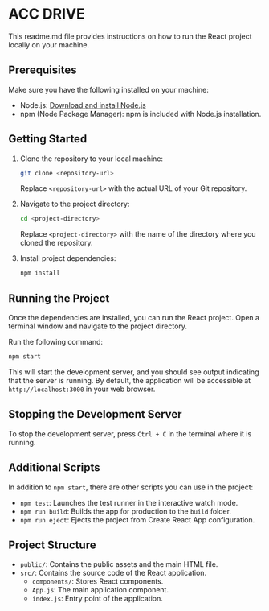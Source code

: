 # ACC DRIVE

This readme.md file provides instructions on how to run the React project locally on your machine.

## Prerequisites

Make sure you have the following installed on your machine:

- Node.js: [Download and install Node.js](https://nodejs.org/)
- npm (Node Package Manager): npm is included with Node.js installation.

## Getting Started

1. Clone the repository to your local machine:

   ```bash
   git clone <repository-url>
   ```

   Replace `<repository-url>` with the actual URL of your Git repository.

2. Navigate to the project directory:

   ```bash
   cd <project-directory>
   ```

   Replace `<project-directory>` with the name of the directory where you cloned the repository.

3. Install project dependencies:

   ```bash
   npm install
   ```

## Running the Project

Once the dependencies are installed, you can run the React project. Open a terminal window and navigate to the project directory.

Run the following command:

```bash
npm start
```

This will start the development server, and you should see output indicating that the server is running. By default, the application will be accessible at `http://localhost:3000` in your web browser.

## Stopping the Development Server

To stop the development server, press `Ctrl + C` in the terminal where it is running.

## Additional Scripts

In addition to `npm start`, there are other scripts you can use in the project:

- `npm test`: Launches the test runner in the interactive watch mode.
- `npm run build`: Builds the app for production to the `build` folder.
- `npm run eject`: Ejects the project from Create React App configuration.

## Project Structure

- `public/`: Contains the public assets and the main HTML file.
- `src/`: Contains the source code of the React application.
  - `components/`: Stores React components.
  - `App.js`: The main application component.
  - `index.js`: Entry point of the application.
